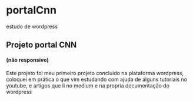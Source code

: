 # portalCnn
estudo de wordpress

<h2>Projeto portal CNN</h2><h4>(não responsivo)</h4>

<p> Este projeto foi meu primeiro projeto concluido na plataforma wordpress, coloquei em prática o que vim estudando com ajuda de alguns tutoriais no youtube, e artigos que li no medium e na propria documentação do wordpress</p></br>

